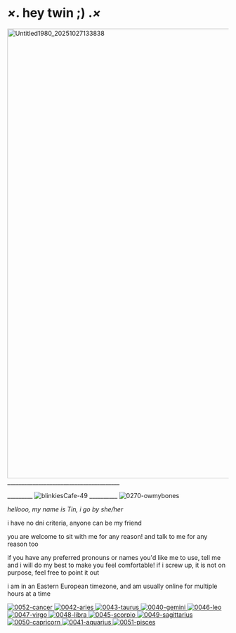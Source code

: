 # _×___. hey twin ;) .___×_



<img width="768" height="1024" alt="Untitled1980_20251027133838" src="https://github.com/user-attachments/assets/5e1f4842-0c1f-4648-9e7c-885b69c93970" />
________________________________________

_________ ![blinkiesCafe-49](https://github.com/user-attachments/assets/a7f7766d-860c-4e7b-a8a8-da260183464c) __________
 ![0270-owmybones](https://github.com/user-attachments/assets/8e1f0704-526f-4ed8-aa49-7c30728cc905)



*hellooo, my name is Tin, i go by she/her*

i have no dni criteria, anyone can be my friend

you are welcome to sit with me for any reason! and talk to me for any reason too

if you have any preferred pronouns or names you'd like me to use, tell me and i will do my best to make you feel comfortable! if i screw up, it is not on purpose, feel free to point it out

i am in an Eastern European timezone, and am usually online for multiple hours at a time


[![0052-cancer](https://github.com/user-attachments/assets/3a075076-6794-4875-b722-866eda7f1c3f)
](blink.ies)[![0042-aries](https://github.com/user-attachments/assets/17c2d0f6-e521-4140-ae3c-37347dddf048)
](blink.ies)[![0043-taurus](https://github.com/user-attachments/assets/e34ebfaa-3fca-4b21-aa5f-05dcf37e1aa7)
](blink.ies)[![0040-gemini](https://github.com/user-attachments/assets/9dae33b7-c5df-4a40-b11d-57587f03c605)
](blink.ies)[![0046-leo](https://github.com/user-attachments/assets/4d31f0c2-46ed-46db-8bb6-befe232557b5)
](blink.ies)[![0047-virgo](https://github.com/user-attachments/assets/ade3ce96-ba02-48af-bc74-8d2b2a8c2d9e)
](blink.ies)[![0048-libra](https://github.com/user-attachments/assets/edbd4941-2d37-4a98-9fe5-540c6a339eae)
](blink.ies)[![0045-scorpio](https://github.com/user-attachments/assets/a5d0123b-47eb-4954-8481-73f51dddf4b0)
](blink.ies)[![0049-sagittarius](https://github.com/user-attachments/assets/952fd421-30eb-4af9-82fc-734cfefdfa62)
](blink.ies)[![0050-capricorn](https://github.com/user-attachments/assets/a8a88b78-bcf6-4603-ae9b-16541224b9fd)
](blink.ies)[![0041-aquarius](https://github.com/user-attachments/assets/b20b96fe-ab95-4d88-9292-6265ff060f24)
](blink.ies)[![0051-pisces](https://github.com/user-attachments/assets/5a0a7976-a12b-427e-9fc4-c4a29b436bdb)
](blink.ies)
